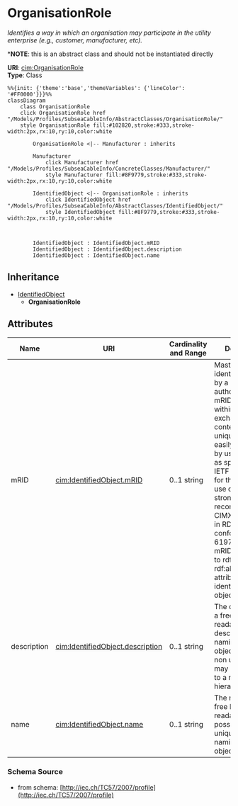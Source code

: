 # OrganisationRole

_Identifies a way in which an organisation may participate in the utility enterprise (e.g., customer, manufacturer, etc)._

*__NOTE__: this is an abstract class and should not be instantiated directly

**URI**: [cim:OrganisationRole](http://iec.ch/TC57/CIM-generic#OrganisationRole)<br />
**Type**: Class

```mermaid
%%{init: {'theme':'base','themeVariables': {'lineColor': '#FF0000'}}}%%
classDiagram
    class OrganisationRole
    click OrganisationRole href "/Models/Profiles/SubseaCableInfo/AbstractClasses/OrganisationRole/"
    style OrganisationRole fill:#102820,stroke:#333,stroke-width:2px,rx:10,ry:10,color:white

        OrganisationRole <|-- Manufacturer : inherits

        Manufacturer
            click Manufacturer href "/Models/Profiles/SubseaCableInfo/ConcreteClasses/Manufacturer/"
            style Manufacturer fill:#8F9779,stroke:#333,stroke-width:2px,rx:10,ry:10,color:white
     
        IdentifiedObject <|-- OrganisationRole : inherits
            click IdentifiedObject href "/Models/Profiles/SubseaCableInfo/AbstractClasses/IdentifiedObject/"
            style IdentifiedObject fill:#8F9779,stroke:#333,stroke-width:2px,rx:10,ry:10,color:white



        IdentifiedObject : IdentifiedObject.mRID
        IdentifiedObject : IdentifiedObject.description
        IdentifiedObject : IdentifiedObject.name
```

## Inheritance
* [IdentifiedObject](/Models/Profiles/SubseaCableInfo/AbstractClasses/IdentifiedObject/)
    * **OrganisationRole**

## Attributes
| Name | URI | Cardinality and Range | Description | Inheritance |
| ---  | --- | --- | --- | --- |
| mRID | [cim:IdentifiedObject.mRID](http://iec.ch/TC57/CIM-generic#IdentifiedObject.mRID) | 0..1 string | Master resource identifier issued by a model authority. The mRID is unique within an exchange context. Global uniqueness is easily achieved by using a UUID, as specified in IETF RFC 4122, for the mRID. The use of UUID is strongly recommended.For CIMXML data files in RDF syntax conforming to IEC 61970-552, the mRID is mapped to rdf:ID or rdf:about attributes that identify CIM object elements. | IdentifiedObject |
| description | [cim:IdentifiedObject.description](http://iec.ch/TC57/CIM-generic#IdentifiedObject.description) | 0..1 string | The description is a free human readable text describing or naming the object. It may be non unique and may not correlate to a naming hierarchy. | IdentifiedObject |
| name | [cim:IdentifiedObject.name](http://iec.ch/TC57/CIM-generic#IdentifiedObject.name) | 0..1 string | The name is any free human readable and possibly non unique text naming the object. | IdentifiedObject |

### Schema Source
* from schema: [http://iec.ch/TC57/2007/profile](http://iec.ch/TC57/2007/profile)
